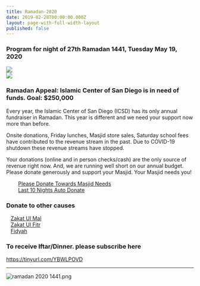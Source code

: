 ```yaml
---
title: Ramadan-2020
date: 2019-02-28T00:00:00.000Z
layout: page-with-full-width-layout
published: false
---
```


### Program for night of 27th Ramadan 1441, Tuesday May 19, 2020
<div class="row">
  <div class="col-md-6 col-12 pb-3">
    <a href="https://s3.us-west-2.amazonaws.com/cdn.goodbricks.org/static/media/icsd/Ramadan%2027th%20FB%20event.png" target="_blank" rel="noopener noreferrer" ><img src="https://s3.us-west-2.amazonaws.com/cdn.goodbricks.org/static/media/icsd/Ramadan%2027th%20FB%20event.png"/></a>
  </div>
  <div class="col-md-6 col-12 pb-3">
    <a href="https://s3.us-west-2.amazonaws.com/cdn.goodbricks.org/static/media/icsd/Ramadan%2027th%20Program%20Details.png" target="_blank" rel="noopener noreferrer"><img src="https://s3.us-west-2.amazonaws.com/cdn.goodbricks.org/static/media/icsd/Ramadan%2027th%20Program%20Details.png" /></a>
  </div>
</div>

### Ramadan Appeal: Islamic Center of San Diego is in need of funds. Goal: $250,000 

Every year, the Islamic Center of San Diego (ICSD) has its only annual fundraiser in Ramadan. This year is different and we need your support now more than before.

Onsite donations, Friday lunches, Masjid store sales, Saturday school fees have contributed to the revenue stream in the past. Due to COVID-19 shutdown these revenue streams have stopped.

Your donations (online and in person checks/cash) are the only source of revenue right now. And, we are running well short on our annual budget. Please donate generously and support your Masjid. Your Masjid needs you!

<div class="row pt-10 pb-2" >
  <div class="col-md-6 col-12 pb-3 text-center">
      <a class="btn btn-sm btn-danger" style="padding:16px 32px" href="https://goodbricksapp.com/icsd.org/campaign/masjid-needs-2020">Please Donate Towards Masjid Needs</a>
  </div>
  
  <div class="col-md-6 col-12 pb-3 text-center">
      <a class="btn btn-sm btn-danger" style="padding:16px 32px" href="https://goodbricksapp.com/icsd.org/auto-give/last-10-nights">Last 10 Nights Auto Donate</a>
  </div>
    
</div>

### Donate to other causes

<div class="row pt-10 pb-2" >
  <div class="col-md-4 col-12 pb-3">
      <a class="btn btn-sm btn-success" href="https://goodbricksapp.com/icsd.org/cause/zakat" style="width: 100%;padding:12px;">Zakat Ul Mal</a>
  </div>
  
  <div class="col-md-4 col-6 pb-3">
      <a class="btn btn-sm btn-success" href="https://goodbricksapp.com/icsd.org/cause/zakat-ul-fitr" style="width: 100%;padding:12px;">Zakat Ul Fitr</a>
  </div>
    
  <div class="col-md-4 col-6 pb-3">
        <a class="btn btn-sm btn-success" href="https://goodbricksapp.com/icsd.org/cause/fidyah" style="width: 100%; padding:12px;">Fidyah</a>
  </div>
</div>

### To receive Iftar/Dinner. please subscribe here
<a href="https://tinyurl.com/YBWLPOVD" target="_blank" rel="noopener noreferrer" > https://tinyurl.com/YBWLPOVD</a>

<hr/>

![ramadan 2020 1441.png]({{site.baseurl}}/media/ramadan%202020%201441.png)

